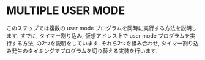 # MULTIPLE USER MODE
このステップでは複数の user mode プログラムを同時に実行する方法を説明します.
すでに, タイマー割り込み, 仮想アドレス上で user mode プログラムを実行する方法,
の2つを説明をしています. それら2つを組み合わせ,
タイマー割り込み発生のタイミングでプログラムを切り替える実装を行います.
